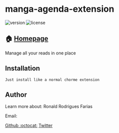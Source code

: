 
# manga-agenda-extension

![version](https://img.shields.io/badge/manga_agenda_extension-0.0.1-brightgreen.svg)   ![license](https://img.shields.io/badge/license-MIT-green.svg)

## :house: [Homepage](ma-extension.github.io)
Manage all your reads in one place


## Installation

    Just install like a normal chorme extension

## Author
Learn more about: Ronald Rodrigues Farias

Email: 

[Github :octocat:](https://github.com/ronald-tr)
[Twitter](https://twitter.com/)


